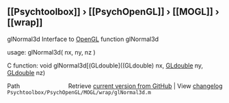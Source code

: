 ## [[Psychtoolbox]] &#8250; [[PsychOpenGL]] &#8250; [[MOGL]] &#8250; [[wrap]]

glNormal3d  Interface to [OpenGL](OpenGL) function glNormal3d  
  
usage:  glNormal3d( nx, ny, nz )  
  
C function:  void glNormal3d[(GLdouble]((GLdouble) nx, [GLdouble](GLdouble) ny, [GLdouble](GLdouble) nz)  




<div class="code_header" style="text-align:right;">
  <span style="float:left;">Path&nbsp;&nbsp;</span> <span class="counter">Retrieve <a href=
  "https://raw.github.com/Psychtoolbox-3/Psychtoolbox-3/beta/Psychtoolbox/PsychOpenGL/MOGL/wrap/glNormal3d.m">current version from GitHub</a> | View <a href=
  "https://github.com/Psychtoolbox-3/Psychtoolbox-3/commits/beta/Psychtoolbox/PsychOpenGL/MOGL/wrap/glNormal3d.m">changelog</a></span>
</div>
<div class="code">
  <code>Psychtoolbox/PsychOpenGL/MOGL/wrap/glNormal3d.m</code>
</div>


